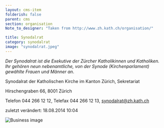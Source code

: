 ```yaml
---
layout: cms-item
folderish: false
parent: cms
section: organisation
Note_to_designer: "Taken from http://www.zh.kath.ch/organisation/"

title: Synodalrat
category: synodalrat
image: "synodalrat.jpeg"
---
```


*Der Synodalrat ist die Exekutive der Zürcher Katholikinnen und Katholiken. Ihr gehören neun nebenamtliche, von der Synode (Kirchenparlament) gewählte Frauen und Männer an*.

Synodalrat der Katholischen Kirche im Kanton Zürich, Sekretariat

Hirschengraben 66, 8001 Zürich

Telefon 044 266 12 12, Telefax 044 266 12 13, synodalrat@zh.kath.ch

zuletzt verändert: 18.08.2014 10:04

![Business image](http://lorempixel.com/1000/450/business/)